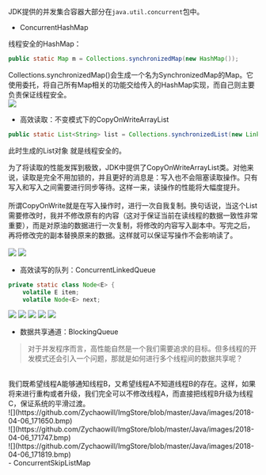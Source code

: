 JDK提供的并发集合容器大部分在``` java.util.concurrent ```包中。

- ConcurrentHashMap

线程安全的HashMap：
```Java
public static Map m = Collections.synchronizedMap(new HashMap());
```
Collections.synchronizedMap()会生成一个名为SynchronizedMap的Map。它使用委托，将自己所有Map相关的功能交给传入的HashMap实现，而自己则主要负责保证线程安全。<br/>
![](https://github.com/Zychaowill/ImgStore/blob/master/Java/images/2018-04-06_162830.bmp)

- 高效读取：不变模式下的CopyOnWriteArrayList
```Java
public static List<String> list = Collections.synchronizedList(new LinkedList<String>());
```
此时生成的List对象 就是线程安全的。

为了将读取的性能发挥到极致，JDK中提供了CopyOnWriteArrayList类。对他来说，读取是完全不用加锁的，并且更好的消息是：写入也不会阻塞读取操作。只有写入和写入之间需要进行同步等待。这样一来，读操作的性能将大幅度提升。<br/>
<br/>
所谓CopyOnWrite就是在写入操作时，进行一次自我复制。换句话说，当这个List需要修改时，我并不修改原有的内容（这对于保证当前在读线程的数据一致性非常重要），而是对原油的数据进行一次复制，将修改的内容写入副本中。写完之后，再将修改完的副本替换原来的数据。这样就可以保证写操作不会影响读了。<br/>
<br/>
![](https://github.com/Zychaowill/ImgStore/blob/master/Java/images/2018-04-06_170548.bmp)
![](https://github.com/Zychaowill/ImgStore/blob/master/Java/images/2018-04-06_170751.bmp)

- 高效读写的队列：ConcurrentLinkedQueue
```Java
private static class Node<E> {
	volatile E item;
	volatile Node<E> next;
```
![](https://github.com/Zychaowill/ImgStore/blob/master/Java/images/2018-04-06_163816.bmp)
![](https://github.com/Zychaowill/ImgStore/blob/master/Java/images/2018-04-06_164416.bmp)
![](https://github.com/Zychaowill/ImgStore/blob/master/Java/images/2018-04-06_164437.bmp)
![](https://github.com/Zychaowill/ImgStore/blob/master/Java/images/2018-04-06_165316.bmp)
![](https://github.com/Zychaowill/ImgStore/blob/master/Java/images/2018-04-06_165334.bmp)

- 数据共享通道：BlockingQueue
> 对于并发程序而言，高性能自然是一个我们需要追求的目标。但多线程的开发模式还会引入一个问题，那就是如何进行多个线程间的数据共享呢？
<br/>
我们既希望线程A能够通知线程B，又希望线程A不知道线程B的存在。这样，如果将来进行重构或者升级，我们完全可以不修改线程A，而直接把线程B升级为线程C，保证系统的平滑过渡。
<br/>
![](https://github.com/Zychaowill/ImgStore/blob/master/Java/images/2018-04-06_171650.bmp)<br/>
![](https://github.com/Zychaowill/ImgStore/blob/master/Java/images/2018-04-06_171747.bmp)<br/>
![](https://github.com/Zychaowill/ImgStore/blob/master/Java/images/2018-04-06_171819.bmp)
<br/>
- ConcurrentSkipListMap